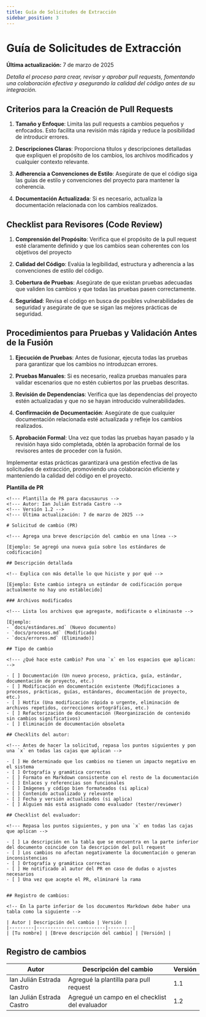 ```yaml
---
title: Guía de Solicitudes de Extracción
sidebar_position: 3
---
```


# Guía de Solicitudes de Extracción

**Última actualización:** 7 de marzo de 2025

_Detalla el proceso para crear, revisar y aprobar pull requests, fomentando una colaboración efectiva y asegurando la calidad del código antes de su integración._

## Criterios para la Creación de Pull Requests

1. **Tamaño y Enfoque**: Limita las pull requests a cambios pequeños y enfocados. Esto facilita una revisión más rápida y reduce la posibilidad de introducir errores.

2. **Descripciones Claras**: Proporciona títulos y descripciones detalladas que expliquen el propósito de los cambios, los archivos modificados y cualquier contexto relevante.

3. **Adherencia a Convenciones de Estilo**: Asegúrate de que el código siga las guías de estilo y convenciones del proyecto para mantener la coherencia.

4. **Documentación Actualizada**: Si es necesario, actualiza la documentación relacionada con los cambios realizados.

## Checklist para Revisores (Code Review)

1. **Comprensión del Propósito**: Verifica que el propósito de la pull request esté claramente definido y que los cambios sean coherentes con los objetivos del proyecto

2. **Calidad del Código**: Evalúa la legibilidad, estructura y adherencia a las convenciones de estilo del código.

3. **Cobertura de Pruebas**: Asegúrate de que existan pruebas adecuadas que validen los cambios y que todas las pruebas pasen correctamente.

4. **Seguridad**: Revisa el código en busca de posibles vulnerabilidades de seguridad y asegúrate de que se sigan las mejores prácticas de seguridad.

## Procedimientos para Pruebas y Validación Antes de la Fusión

1. **Ejecución de Pruebas**: Antes de fusionar, ejecuta todas las pruebas para garantizar que los cambios no introduzcan errores.

2. **Pruebas Manuales**: Si es necesario, realiza pruebas manuales para validar escenarios que no estén cubiertos por las pruebas descritas.

3. **Revisión de Dependencias**: Verifica que las dependencias del proyecto estén actualizadas y que no se hayan introducido vulnerabilidades.

4. **Confirmación de Documentación**: Asegúrate de que cualquier documentación relacionada esté actualizada y refleje los cambios realizados.

5. **Aprobación Formal**: Una vez que todas las pruebas hayan pasado y la revisión haya sido completada, obtén la aprobación formal de los revisores antes de proceder con la fusión.

Implementar estas prácticas garantizará una gestión efectiva de las solicitudes de extracción, promoviendo una colaboración eficiente y manteniendo la calidad del código en el proyecto.

**Plantilla de PR**

```
<!--- Plantilla de PR para dacusaurus -->
<!--- Autor: Ian Julián Estrada Castro -->
<!--- Versión 1.2 -->
<!--- Última actualización: 7 de marzo de 2025 -->

# Solicitud de cambio (PR)

<!--- Agrega una breve descripción del cambio en una línea -->

[Ejemplo: Se agregó una nueva guía sobre los estándares de codificación]

## Descripción detallada

<!-- Explica con más detalle lo que hiciste y por qué -->

[Ejemplo: Este cambio integra un estándar de codificación porque actualmente no hay uno establecido]

### Archivos modificados

<!--- Lista los archivos que agregaste, modificaste o eliminaste -->

[Ejemplo:
- `docs/estándares.md` (Nuevo documento)
- `docs/procesos.md` (Modificado)
- `docs/errores.md` (Eliminado)]

## Tipo de cambio

<!--- ¿Qué hace este cambio? Pon una `x` en los espacios que aplican: -->

- [ ] Documentación (Un nuevo proceso, práctica, guía, estándar, documentación de proyecto, etc.)
- [ ] Modificación en documentación existente (Modificaciones a procesos, prácticas, guías, estándares, documentación de proyecto, etc.)
- [ ] Hotfix (Una modificación rápida o urgente, eliminación de archivos repetidos, correcciones ortográficas, etc.)
- [ ] Refactorización de documentación (Reorganización de contenido sin cambios significativos)
- [ ] Eliminación de documentación obsoleta

## Checklits del autor:

<!--- Antes de hacer la solicitud, repasa los puntos siguientes y pon una `x` en todas las cajas que aplican -->

- [ ] He determinado que los cambios no tienen un impacto negativo en el sistema
- [ ] Ortografía y gramática correctas
- [ ] Formato en Markdown consistente con el resto de la documentación
- [ ] Enlaces y referencias son funcionales
- [ ] Imágenes y código bien formateados (si aplica)
- [ ] Contenido actualizado y relevante
- [ ] Fecha y versión actualizados (si aplica)
- [ ] Alguien más está asignado como evaluador (tester/reviewer)

## Checklist del evaluador:

<!--- Repasa los puntos siguientes, y pon una `x` en todas las cajas que aplican -->

- [ ] La descripción en la tabla que se encuentra en la parte inferior del documento coincide con la descripción del pull request
- [ ] Los cambios no afectan negativamente la documentación o generan inconsistencias
- [ ] Ortografía y gramática correctas
- [ ] He notificado al autor del PR en caso de dudas o ajustes necesarios
- [ ] Una vez que acepte el PR, eliminaré la rama


## Registro de cambios:

<!-- En la parte inferior de los documentos Markdown debe haber una tabla como la siguiente -->

| Autor | Descripción del cambio | Versión |
|---------|-------------------------|---------|
| [Tu nombre] | [Breve descripción del cambio] | [Versión] |
```

## Registro de cambios
| Autor | Descripción del cambio | Versión |
|---------|-------------------------|---------|
| Ian Julián Estrada Castro | Agregué la plantilla para pull request | 1.1 |
| Ian Julián Estrada Castro | Agregué un campo en el checklist del evaluador | 1.2 |